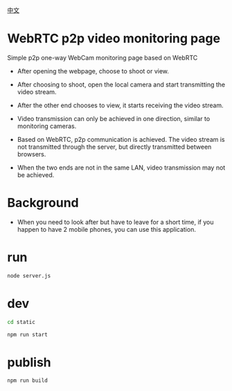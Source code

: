 [中文](README_CN.md)

# WebRTC p2p video monitoring page
Simple p2p one-way WebCam monitoring page based on WebRTC

- After opening the webpage, choose to shoot or view.

- After choosing to shoot, open the local camera and start transmitting the video stream.

- After the other end chooses to view, it starts receiving the video stream.

- Video transmission can only be achieved in one direction, similar to monitoring cameras.

- Based on WebRTC, p2p communication is achieved. The video stream is not transmitted through the server, but directly transmitted between browsers.

- When the two ends are not in the same LAN, video transmission may not be achieved.

# Background

- When you need to look after but have to leave for a short time, if you happen to have 2 mobile phones, you can use this application.

# run

```sh
node server.js
```

# dev

```sh
cd static
```

```sh
npm run start
```

# publish

```sh
npm run build
```
